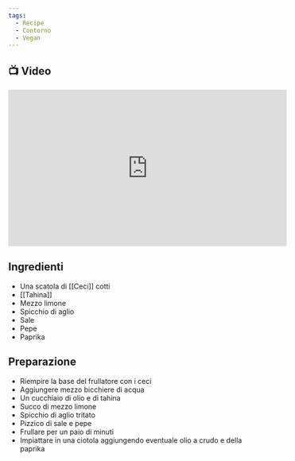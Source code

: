 ```yaml
---
tags:
  - Recipe
  - Contorno
  - Vegan
---
```

## 📺 Video

<div class="iframe-container">
  <iframe width="560" height="315" src="https://www.youtube.com/embed/RXcLyKZN_tc" title="YouTube video player" frameborder="0" allow="accelerometer; autoplay; clipboard-write; encrypted-media; gyroscope; picture-in-picture" allowfullscreen></iframe>
</div>

## Ingredienti

* Una scatola di [[Ceci]] cotti
* [[Tahina]]
* Mezzo limone
* Spicchio di aglio
* Sale
* Pepe
* Paprika

## Preparazione
* Riempire la base del frullatore con i ceci
* Aggiungere mezzo bicchiere di acqua
* Un cucchiaio di olio e di tahina
* Succo di mezzo limone
* Spicchio di aglio tritato
* Pizzico di sale e pepe
* Frullare per un paio di minuti
* Impiattare in una ciotola aggiungendo eventuale olio a crudo e della paprika
